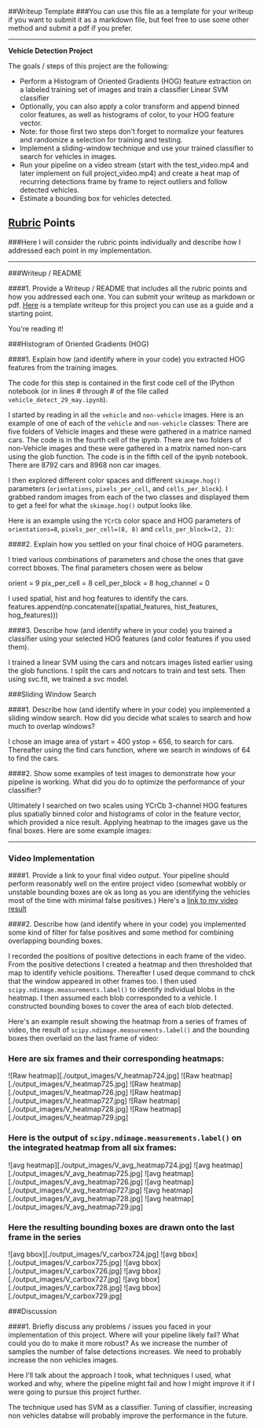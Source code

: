 ##Writeup Template
###You can use this file as a template for your writeup if you want to submit it as a markdown file, but feel free to use some other method and submit a pdf if you prefer.

---

**Vehicle Detection Project**

The goals / steps of this project are the following:

* Perform a Histogram of Oriented Gradients (HOG) feature extraction on a labeled training set of images and train a classifier Linear SVM classifier
* Optionally, you can also apply a color transform and append binned color features, as well as histograms of color, to your HOG feature vector. 
* Note: for those first two steps don't forget to normalize your features and randomize a selection for training and testing.
* Implement a sliding-window technique and use your trained classifier to search for vehicles in images.
* Run your pipeline on a video stream (start with the test_video.mp4 and later implement on full project_video.mp4) and create a heat map of recurring detections frame by frame to reject outliers and follow detected vehicles.
* Estimate a bounding box for vehicles detected.

[//]: # (Image References)
[Car Image]: ./output_images/car.jpg
[Not-Car Image]: ./output_images/notcar.jpg
[image3]: ./examples/sliding_windows.jpg
[image4]: ./examples/sliding_window.jpg
[image5]: ./examples/bboxes_and_heat.png
[image6]: ./examples/labels_map.png
[image7]: ./examples/output_bboxes.png
[video1]: ./project_video.mp4

## [Rubric](https://review.udacity.com/#!/rubrics/513/view) Points
###Here I will consider the rubric points individually and describe how I addressed each point in my implementation.  

---
###Writeup / README

####1. Provide a Writeup / README that includes all the rubric points and how you addressed each one.  You can submit your writeup as markdown or pdf.  [Here](https://github.com/udacity/CarND-Vehicle-Detection/blob/master/writeup_template.md) is a template writeup for this project you can use as a guide and a starting point.  

You're reading it!

###Histogram of Oriented Gradients (HOG)

####1. Explain how (and identify where in your code) you extracted HOG features from the training images.

The code for this step is contained in the first code cell of the IPython notebook (or in lines # through # of the file called `vehicle_detect_29_may.ipynb`).  

I started by reading in all the `vehicle` and `non-vehicle` images.  Here is an example of one of each of the `vehicle` and `non-vehicle` classes:
There are five folders of Vehicle images and these were gathered in a matrice named cars. The code is in the fourth cell of the ipynb.
There are two folders of non-Vehicle images and these were gathered in a matrix named non-cars using the glob function. The code is in the fifth cell of the ipynb notebook.
There are 8792 cars and 8968 non car images.

[Car Image]:[./output_images/car.jpg]
[Not-Car Image]:[./output_images/notcar.jpg]

I then explored different color spaces and different `skimage.hog()` parameters (`orientations`, `pixels_per_cell`, and `cells_per_block`).  I grabbed random images from each of the two classes and displayed them to get a feel for what the `skimage.hog()` output looks like.

Here is an example using the `YCrCb` color space and HOG parameters of `orientations=8`, `pixels_per_cell=(8, 8)` and `cells_per_block=(2, 2)`:


####2. Explain how you settled on your final choice of HOG parameters.

I tried various combinations of parameters and chose the ones that gave correct bboxes.
The final parameters chosen were as below

orient = 9
pix_per_cell = 8
cell_per_block = 8
hog_channel = 0 

I used spatial, hist and hog features to identify the cars.
features.append(np.concatenate((spatial_features, hist_features, hog_features)))

####3. Describe how (and identify where in your code) you trained a classifier using your selected HOG features (and color features if you used them).

I trained a linear SVM using the cars and notcars images listed earlier using the glob functions.
I split the cars and notcars to train and test sets.
Then using svc.fit, we trained a svc model.


###Sliding Window Search

####1. Describe how (and identify where in your code) you implemented a sliding window search.  How did you decide what scales to search and how much to overlap windows?

I chose an image area of ystart = 400 ystop = 656, to search for cars. Thereafter using the find cars function, where we search in windows of 64 to find the cars.

[bbox1 for test1 image]:[./output_images/bbox0.jpg]
[bbox1 for test2 image]:[./output_images/bbox1.jpg]
[bbox1 for test3 image]:[./output_images/bbox2.jpg]
[bbox1 for test4 image]:[./output_images/bbox3.jpg]
[bbox1 for test5 image]:[./output_images/bbox4.jpg]
[bbox1 for test6 image]:[./output_images/bbox5.jpg]

####2. Show some examples of test images to demonstrate how your pipeline is working.  What did you do to optimize the performance of your classifier?

Ultimately I searched on two scales using YCrCb 3-channel HOG features plus spatially binned color and histograms of color in the feature vector, which provided a nice result. Applying heatmap to the images gave us the final boxes.  Here are some example images:

[for test1 image]:[./output_images/heatmap0.jpg]
[for test2 image]:[./output_images/heatmap1.jpg]
[for test3 image]:[./output_images/heatmap2.jpg]
[for test4 image]:[./output_images/heatmap3.jpg]
[for test5 image]:[./output_images/heatmap4.jpg]
[for test6 image]:[./output_images/heatmap5.jpg]

[for test1 image]:[./output_images/carbox0.jpg]
[for test2 image]:[./output_images/carbox1.jpg]
[for test3 image]:[./output_images/carbox2.jpg]
[for test4 image]:[./output_images/carbox3.jpg]
[for test5 image]:[./output_images/carbox4.jpg]
[for test6 image]:[./output_images/carbox5.jpg]

---

### Video Implementation

####1. Provide a link to your final video output.  Your pipeline should perform reasonably well on the entire project video (somewhat wobbly or unstable bounding boxes are ok as long as you are identifying the vehicles most of the time with minimal false positives.)
Here's a [link to my video result](./white.mp4)


####2. Describe how (and identify where in your code) you implemented some kind of filter for false positives and some method for combining overlapping bounding boxes.

I recorded the positions of positive detections in each frame of the video.  From the positive detections I created a heatmap and then thresholded that map to identify vehicle positions. 
Thereafter I used deque command to chck that the window appeared in other frames too.
I then used `scipy.ndimage.measurements.label()` to identify individual blobs in the heatmap.  I then assumed each blob corresponded to a vehicle.  I constructed bounding boxes to cover the area of each blob detected.  

Here's an example result showing the heatmap from a series of frames of video, the result of `scipy.ndimage.measurements.label()` and the bounding boxes then overlaid on the last frame of video:

### Here are six frames and their corresponding heatmaps:

![Raw heatmap][./output_images/V_heatmap724.jpg]
![Raw heatmap][./output_images/V_heatmap725.jpg]
![Raw heatmap][./output_images/V_heatmap726.jpg]
![Raw heatmap][./output_images/V_heatmap727.jpg]
![Raw heatmap][./output_images/V_heatmap728.jpg]
![Raw heatmap][./output_images/V_heatmap729.jpg]

### Here is the output of `scipy.ndimage.measurements.label()` on the integrated heatmap from all six frames:
![avg heatmap][./output_images/V_avg_heatmap724.jpg]
![avg heatmap][./output_images/V_avg_heatmap725.jpg]
![avg heatmap][./output_images/V_avg_heatmap726.jpg]
![avg heatmap][./output_images/V_avg_heatmap727.jpg]
![avg heatmap][./output_images/V_avg_heatmap728.jpg]
![avg heatmap][./output_images/V_avg_heatmap729.jpg]


### Here the resulting bounding boxes are drawn onto the last frame in the series
![avg bbox][./output_images/V_carbox724.jpg]
![avg bbox][./output_images/V_carbox725.jpg]
![avg bbox][./output_images/V_carbox726.jpg]
![avg bbox][./output_images/V_carbox727.jpg]
![avg bbox][./output_images/V_carbox728.jpg]
![avg bbox][./output_images/V_carbox729.jpg]

###Discussion

####1. Briefly discuss any problems / issues you faced in your implementation of this project.  Where will your pipeline likely fail?  What could you do to make it more robust?
As we increase the number of samples the number of false detections increases. We need to probably increase the non vehicles images.

Here I'll talk about the approach I took, what techniques I used, what worked and why, where the pipeline might fail and how I might improve it if I were going to pursue this project further.  

The technique used has SVM as a classifier. Tuning of classifier, increasing non vehicles databse will probably improve the performance in the future.
